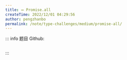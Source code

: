 ```yaml
---
title: ➖ Promise.all
createTime: 2022/12/01 04:29:56
author: pengzhanbo
permalink: /note/type-challenges/medium/promise-all/
---
```


::: info 题目
Github: []()

```ts
```
:::
